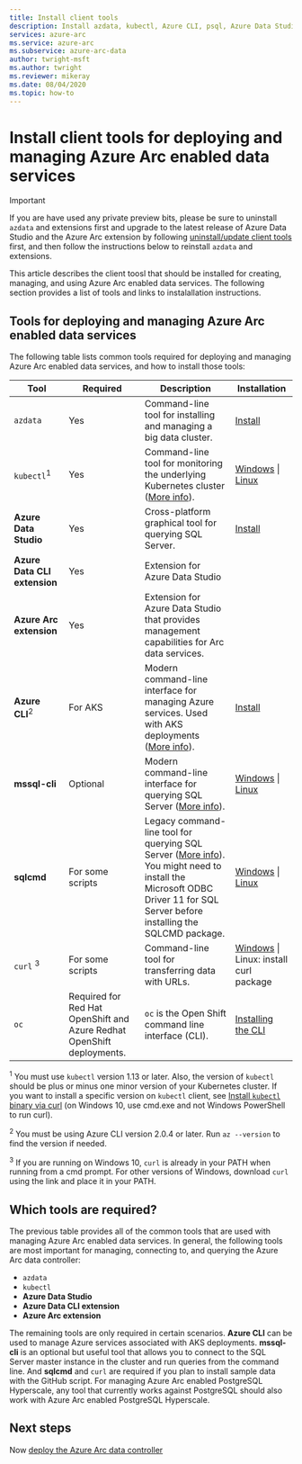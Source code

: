 ```yaml
---
title: Install client tools
description: Install azdata, kubectl, Azure CLI, psql, Azure Data Studio (Insiders), and the Arc extension for Azure Data Studio
services: azure-arc
ms.service: azure-arc
ms.subservice: azure-arc-data
author: twright-msft
ms.author: twright
ms.reviewer: mikeray
ms.date: 08/04/2020
ms.topic: how-to
---
```


# Install client tools for deploying and managing Azure Arc enabled data services

> [!IMPORTANT]
> If you are have used any private preview bits, please be sure to uninstall `azdata` and extensions first and upgrade to the latest release of Azure Data Studio and the Azure Arc extension by following [uninstall/update client tools](uninstall-update-client-tools.md) first, and then follow the instructions below to reinstall `azdata` and extensions.


This article describes the client toosl that should be installed for creating, managing, and using Azure Arc enabled data services. The following section provides a list of tools and links to instalallation instructions. 

## Tools for deploying and managing Azure Arc enabled data services 

The following table lists common tools required for deploying and managing Azure Arc enabled data services, and how to install those tools:

| Tool | Required | Description | Installation |
|---|---|---|---|
| `azdata` | Yes | Command-line tool for installing and managing a big data cluster. | [Install](/sql/azdata/install/deploy-install-azdata?toc=/azure/azure-arc/data/toc.json&bc=/azure/azure-arc/data/breadcrumb/toc.json) |
| `kubectl`<sup>1</sup> | Yes | Command-line tool for monitoring the underlying Kubernetes cluster ([More info](https://kubernetes.io/docs/tasks/tools/install-kubectl/)). | [Windows](https://kubernetes.io/docs/tasks/tools/install-kubectl/#install-with-powershell-from-psgallery) \| [Linux](https://kubernetes.io/docs/tasks/tools/install-kubectl/#install-using-native-package-management) |
| **Azure Data Studio** | Yes | Cross-platform graphical tool for querying SQL Server. | [Install](https://aka.ms/getazuredatastudio) |
| **Azure Data CLI extension** | Yes | Extension for Azure Data Studio | <!--[need link] [Install](../azure-data-studio/need-link.md) -->|
| **Azure Arc extension** | Yes | Extension for Azure Data Studio that provides management capabilities for Arc data services. | <!--{need link} [Install](../azure-data-studio/data-virtualization-extension.md) -->|
| **Azure CLI**<sup>2</sup> | For AKS | Modern command-line interface for managing Azure services. Used with AKS deployments ([More info](/cli/azure/?view=azure-cli-latest)). | [Install](/cli/azure/install-azure-cli?view=azure-cli-latest) |
| **mssql-cli** | Optional | Modern command-line interface for querying SQL Server ([More info](/sql/tools/mssql-cli)). | [Windows](https://github.com/dbcli/mssql-cli/blob/master/doc/installation/windows.md) \| [Linux](https://github.com/dbcli/mssql-cli/blob/master/doc/installation/linux.md) |
| **sqlcmd** | For some scripts | Legacy command-line tool for querying SQL Server ([More info](/sql/tools/sqlcmd-utility)). You might need to install the Microsoft ODBC Driver 11 for SQL Server before installing the SQLCMD package. | [Windows](https://www.microsoft.com/download/details.aspx?id=36433) \| [Linux](/sql/linux/sql-server-linux-setup-tools) |
| `curl` <sup>3</sup> | For some scripts | Command-line tool for transferring data with URLs. | [Windows](https://curl.haxx.se/windows/) \| Linux: install curl package |
| `oc` | Required for Red Hat OpenShift and Azure Redhat OpenShift deployments. |`oc` is the Open Shift command line interface (CLI). | [Installing the CLI](https://docs.openshift.com/container-platform/4.4/cli_reference/openshift_cli/getting-started-cli.html#installing-the-cli)


<sup>1</sup> You must use `kubectl` version 1.13 or later. Also, the version of `kubectl` should be plus or minus one minor version of your Kubernetes cluster. If you want to install a specific version on `kubectl` client, see [Install `kubectl` binary via curl](https://kubernetes.io/docs/tasks/tools/install-kubectl/#install-kubectl-binary-using-curl) (on Windows 10, use cmd.exe and not Windows PowerShell to run curl).

<sup>2</sup> You must be using Azure CLI version 2.0.4 or later. Run `az --version` to find the version if needed.

<sup>3</sup> If you are running on Windows 10, `curl` is already in your PATH when running from a cmd prompt. For other versions of Windows, download `curl` using the link and place it in your PATH.

## Which tools are required?

The previous table provides all of the common tools that are used with managing Azure Arc enabled data services. In general, the following tools are most important for managing, connecting to, and querying the Azure Arc data controller:

- `azdata`
- `kubectl`
- **Azure Data Studio**
- **Azure Data CLI extension**
- **Azure Arc extension**

The remaining tools are only required in certain scenarios. **Azure CLI** can be used to manage Azure services associated with AKS deployments. **mssql-cli** is an optional but useful tool that allows you to connect to the SQL Server master instance in the cluster and run queries from the command line. And **sqlcmd** and `curl` are required if you plan to install sample data with the GitHub script. For managing Azure Arc enabled PostgreSQL Hyperscale, any tool that currently works against PostgreSQL should also work with Azure Arc enabled PostgreSQL Hyperscale.




## Next steps

Now [deploy the Azure Arc data controller](create-data-controller.md)
